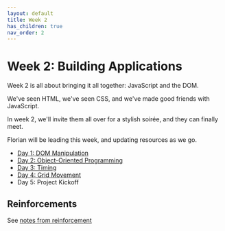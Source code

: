 ```yaml
---
layout: default
title: Week 2
has_children: true
nav_order: 2
---
```


# Week 2: Building Applications

Week 2 is all about bringing it all together: JavaScript and the DOM.

We've seen HTML, we've seen CSS, and we've made good friends with JavaScript.

In week 2, we'll invite them all over for a stylish soirée, and they can finally meet.

Florian will be leading this week, and updating resources as we go.

- [Day 1: DOM Manipulation](./d1)
- [Day 2: Object-Oriented Programming](./d2)
- [Day 3: Timing](./d3)
- [Day 4: Grid Movement](./d4)
- Day 5: Project Kickoff

## Reinforcements

See [notes from reinforcement](./0-reinforcement/)
